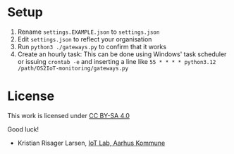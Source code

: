 # Setup
1. Rename `settings.EXAMPLE.json` to `settings.json`
2. Edit `settings.json` to reflect your organisation
3. Run `python3 ./gateways.py` to confirm that it works
4. Create an hourly task: This can be done using Windows' task scheduler or issuing `crontab -e` and inserting a line like `55 * * * * python3.12 /path/OS2IoT-monitoring/gateways.py`


# License
 This work is licensed under [CC BY-SA 4.0](https://creativecommons.org/licenses/by-sa/4.0/)

Good luck!

- Kristian Risager Larsen, [IoT Lab, Aarhus Kommune](https://iot.aarhus.dk)